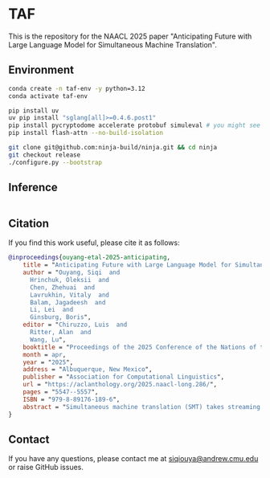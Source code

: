 # TAF

This is the repository for the NAACL 2025 paper "Anticipating Future with Large Language Model for Simultaneous Machine Translation". 

## Environment

```bash
conda create -n taf-env -y python=3.12
conda activate taf-env

pip install uv
uv pip install "sglang[all]>=0.4.6.post1"
pip install pycryptodome accelerate protobuf simuleval # you might see compatibility issues with datasets and tqdm, ignore them
pip install flash-attn --no-build-isolation

git clone git@github.com:ninja-build/ninja.git && cd ninja
git checkout release
./configure.py --bootstrap
```

## Inference

```bash

```

## Citation

If you find this work useful, please cite it as follows:

```bibtex
@inproceedings{ouyang-etal-2025-anticipating,
    title = "Anticipating Future with Large Language Model for Simultaneous Machine Translation",
    author = "Ouyang, Siqi  and
      Hrinchuk, Oleksii  and
      Chen, Zhehuai  and
      Lavrukhin, Vitaly  and
      Balam, Jagadeesh  and
      Li, Lei  and
      Ginsburg, Boris",
    editor = "Chiruzzo, Luis  and
      Ritter, Alan  and
      Wang, Lu",
    booktitle = "Proceedings of the 2025 Conference of the Nations of the Americas Chapter of the Association for Computational Linguistics: Human Language Technologies (Volume 1: Long Papers)",
    month = apr,
    year = "2025",
    address = "Albuquerque, New Mexico",
    publisher = "Association for Computational Linguistics",
    url = "https://aclanthology.org/2025.naacl-long.286/",
    pages = "5547--5557",
    ISBN = "979-8-89176-189-6",
    abstract = "Simultaneous machine translation (SMT) takes streaming input utterances and incrementally produces target text. Existing SMT methods only use the partial utterance that has already arrived at the input and the generated hypothesis. Motivated by human interpreters' technique to forecast future words before hearing them, we propose Translation by Anticipating Future (TAF), a method to improve translation quality while retaining low latency. Its core idea is to use a large language model (LLM) to predict future source words and opportunistically translate without introducing too much risk. We evaluate our TAF and multiple baselines of SMT on four language directions. Experiments show that TAF achieves the best translation quality-latency trade-off and outperforms the baselines by up to 5 BLEU points at the same latency (three words)."
}
```

## Contact

If you have any questions, please contact me at siqiouya@andrew.cmu.edu or raise GitHub issues.